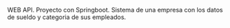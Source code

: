 WEB API. Proyecto con Springboot. Sistema de una empresa con los datos de sueldo y categoria de sus empleados.
